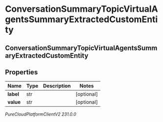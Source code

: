 # ConversationSummaryTopicVirtualAgentsSummaryExtractedCustomEntity

## ConversationSummaryTopicVirtualAgentsSummaryExtractedCustomEntity

## Properties

|Name | Type | Description | Notes|
|------------ | ------------- | ------------- | -------------|
| **label** | str |  | [optional] |
| **value** | str |  | [optional] |



_PureCloudPlatformClientV2 231.0.0_
